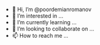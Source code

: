 - 👋 Hi, I’m @poordemianromanov
- 👀 I’m interested in ...
- 🌱 I’m currently learning ...
- 💞️ I’m looking to collaborate on ...
- 📫 How to reach me ...

<!---
poordemianromanov/poordemianromanov is a ✨ special ✨ repository because its `README.md` (this file) appears on your GitHub profile.
You can click the Preview link to take a look at your changes.
--->
